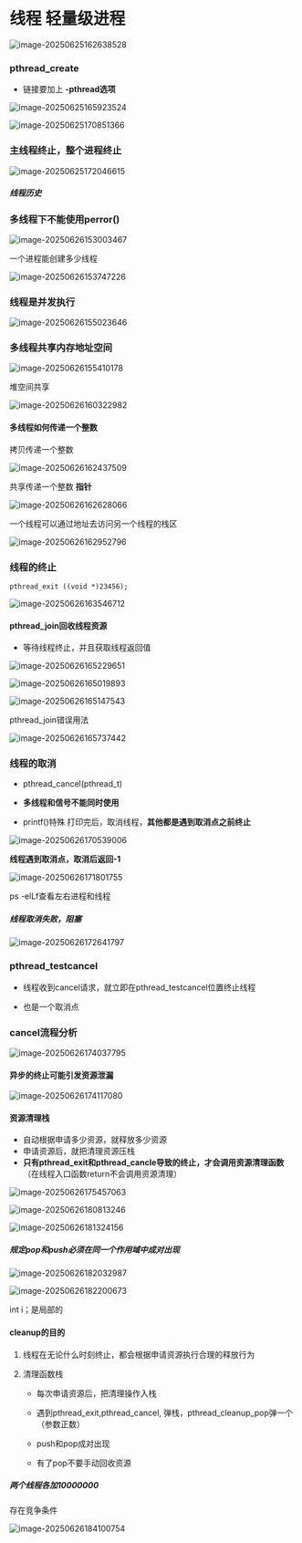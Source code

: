 # 线程 轻量级进程

![image-20250625162638528](C:\Users\LIYUFENG\AppData\Roaming\Typora\typora-user-images\image-20250625162638528.png)

### pthread_create

- 链接要加上 **-pthread选项**

![image-20250625165923524](C:\Users\LIYUFENG\AppData\Roaming\Typora\typora-user-images\image-20250625165923524.png)

![image-20250625170851366](C:\Users\LIYUFENG\AppData\Roaming\Typora\typora-user-images\image-20250625170851366.png)



### 主线程终止，整个进程终止

![image-20250625172046615](C:\Users\LIYUFENG\AppData\Roaming\Typora\typora-user-images\image-20250625172046615.png)

##### 线程历史



### 多线程下不能使用perror()

![image-20250626153003467](C:\Users\LIYUFENG\AppData\Roaming\Typora\typora-user-images\image-20250626153003467.png)

一个进程能创建多少线程

![image-20250626153747226](C:\Users\LIYUFENG\AppData\Roaming\Typora\typora-user-images\image-20250626153747226.png)

### 线程是并发执行

![image-20250626155023646](C:\Users\LIYUFENG\AppData\Roaming\Typora\typora-user-images\image-20250626155023646.png)

### 多线程共享内存地址空间

![image-20250626155410178](C:\Users\LIYUFENG\AppData\Roaming\Typora\typora-user-images\image-20250626155410178.png)

堆空间共享

![image-20250626160322982](C:\Users\LIYUFENG\AppData\Roaming\Typora\typora-user-images\image-20250626160322982.png)

#### 多线程如何传递一个整数

拷贝传递一个整数  

![image-20250626162437509](C:\Users\LIYUFENG\AppData\Roaming\Typora\typora-user-images\image-20250626162437509.png)

共享传递一个整数   **指针**

![image-20250626162628066](C:\Users\LIYUFENG\AppData\Roaming\Typora\typora-user-images\image-20250626162628066.png)

一个线程可以通过地址去访问另一个线程的栈区

![image-20250626162952796](C:\Users\LIYUFENG\AppData\Roaming\Typora\typora-user-images\image-20250626162952796.png)

### 线程的终止

```
pthread_exit ((void *)23456);
```



![image-20250626163546712](C:\Users\LIYUFENG\AppData\Roaming\Typora\typora-user-images\image-20250626163546712.png)

#### pthread_join回收线程资源

- 等待线程终止，并且获取线程返回值

![image-20250626165229651](C:\Users\LIYUFENG\AppData\Roaming\Typora\typora-user-images\image-20250626165229651.png)

![image-20250626165019893](C:\Users\LIYUFENG\AppData\Roaming\Typora\typora-user-images\image-20250626165019893.png)

![image-20250626165147543](C:\Users\LIYUFENG\AppData\Roaming\Typora\typora-user-images\image-20250626165147543.png)

pthread_join错误用法

![image-20250626165737442](C:\Users\LIYUFENG\AppData\Roaming\Typora\typora-user-images\image-20250626165737442.png)

### 线程的取消

- pthread_cancel(pthread_t)

- **多线程和信号不能同时使用**
- printf()特殊 打印完后，取消线程，**其他都是遇到取消点之前终止**

![image-20250626170539006](C:\Users\LIYUFENG\AppData\Roaming\Typora\typora-user-images\image-20250626170539006.png)

**线程遇到取消点，取消后返回-1**

![image-20250626171801755](C:\Users\LIYUFENG\AppData\Roaming\Typora\typora-user-images\image-20250626171801755.png)

ps -elLf查看左右进程和线程

##### 线程取消失败，阻塞

![image-20250626172641797](C:\Users\LIYUFENG\AppData\Roaming\Typora\typora-user-images\image-20250626172641797.png)



### pthread_testcancel

- 线程收到cancel请求，就立即在pthread_testcancel位置终止线程

- 也是一个取消点



### cancel流程分析

![image-20250626174037795](C:\Users\LIYUFENG\AppData\Roaming\Typora\typora-user-images\image-20250626174037795.png)

#### 异步的终止可能引发资源泄漏

![image-20250626174117080](C:\Users\LIYUFENG\AppData\Roaming\Typora\typora-user-images\image-20250626174117080.png)

#### 资源清理栈

- 自动根据申请多少资源，就释放多少资源
- 申请资源后，就把清理资源压栈
- **只有pthread_exit和pthread_cancle导致的终止，才会调用资源清理函数**（在线程入口函数return不会调用资源清理）

![image-20250626175457063](C:\Users\LIYUFENG\AppData\Roaming\Typora\typora-user-images\image-20250626175457063.png)

![image-20250626180813246](C:\Users\LIYUFENG\AppData\Roaming\Typora\typora-user-images\image-20250626180813246.png)

![image-20250626181324156](C:\Users\LIYUFENG\AppData\Roaming\Typora\typora-user-images\image-20250626181324156.png)

##### 规定pop和push必须在同一个作用域中成对出现

![image-20250626182032987](C:\Users\LIYUFENG\AppData\Roaming\Typora\typora-user-images\image-20250626182032987.png)

![image-20250626182200673](C:\Users\LIYUFENG\AppData\Roaming\Typora\typora-user-images\image-20250626182200673.png)

int i；是局部的

#### cleanup的目的

1. 线程在无论什么时刻终止，都会根据申请资源执行合理的释放行为

2. 清理函数栈

   - 每次申请资源后，把清理操作入栈

   - 遇到pthread_exit,pthread_cancel, 弹栈，pthread_cleanup_pop弹一个（参数正数）
   - push和pop成对出现
   - 有了pop不要手动回收资源



##### 两个线程各加10000000

存在竞争条件

![image-20250626184100754](C:\Users\LIYUFENG\AppData\Roaming\Typora\typora-user-images\image-20250626184100754.png)